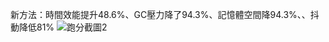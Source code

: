 
新方法：時間效能提升48.6%、GC壓力降了94.3%、記憶體空間降94.3%、、抖動降低81%
![跑分截圖2](https://github.com/user-attachments/assets/21e7778a-661c-4b2f-ac73-4a320c5eb6ba)
